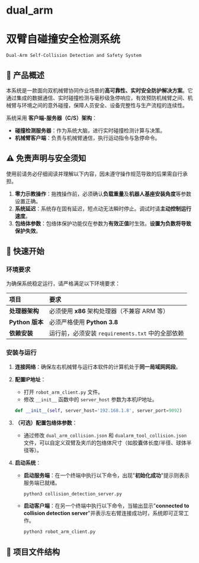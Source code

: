 # dual_arm
# 双臂自碰撞安全检测系统

`Dual-Arm Self-Collision Detection and Safety System`

## 📖 产品概述

本系统是一款面向双机械臂协同作业场景的**高可靠性、实时安全防护解决方案**。它通过集成的数据通信、实时碰撞检测与毫秒级急停响应，有效预防机械臂之间、机械臂与环境之间的意外碰撞，保障人员安全、设备完整性与生产流程的连续性。

系统采用 **客户端-服务器（C/S）架构**：
- **碰撞检测服务器**：作为系统大脑，进行实时碰撞检测计算与决策。
- **机械臂客户端**：负责与机械臂通信，执行运动指令与急停命令。

## ⚠️ 免责声明与安全须知

使用前请务必仔细阅读并理解以下内容，因未遵守操作规范导致的后果需自行承担。

1.  **零力示教操作**：拖拽操作前，必须确认**负载重量**及**机器人基座安装角度**等参数设置正确。
2.  **系统延迟**：系统存在固有延迟，短点动无法瞬时停止。调试时请**主动控制运行速度**。
3.  **包络体参数**：包络体保护功能仅在参数为**有效正值**时生效。**设置为负数将导致保护失效**。

## 🚀 快速开始

### 环境要求

为确保系统稳定运行，请严格满足以下环境要求：

| 项目 | 要求 |
| :--- | :--- |
| **处理器架构** | 必须使用 **x86** 架构处理器（不兼容 ARM 等） |
| **Python 版本** | 必须严格使用 **Python 3.8** |
| **依赖安装** | 运行前，必须安装 `requirements.txt` 中的全部依赖 |

### 安装与运行

1.  **连接网络**：确保左右机械臂与运行本软件的计算机处于**同一局域网网段**。

2.  **配置IP地址**：
    - 打开 `robot_arm_client.py` 文件。
    - 修改 `__init__` 函数中的 `server_host` 参数为本机IP地址。
    ```python
    def __init__(self, server_host='192.168.1.8', server_port=9092)
    ```

3.  **（可选）配置包络体参数**：
    - 通过修改 `dual_arm_collision.json` 和 `dualarm_tool_collision.json` 文件，可以自定义双臂及夹爪的包络体尺寸（如胶囊体长度/半径、球体半径等）。

4.  **启动系统**：
    - **启动服务端**：在一个终端中执行以下命令，出现"**初始化成功**"提示则表示服务端已就绪。
      ```bash
      python3 collision_detection_server.py
      ```
    - **启动客户端**：在另一个终端中执行以下命令，当输出显示"**connected to collision detection server**"并表示左右臂连接成功时，系统即可正常工作。
      ```bash
      python3 robot_arm_client.py
      ```

## 📁 项目文件结构
